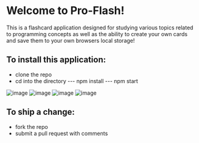 # Welcome to Pro-Flash!

This is a flashcard application designed for studying various topics related to programming concepts as well as the ability to create your own cards and save them to your own browsers local storage!

## To install this application: 
  - clone the repo
  - cd into the directory
  --- npm install
  --- npm start

![image](https://user-images.githubusercontent.com/40974490/48150418-df4cb080-e27b-11e8-9780-2d1008322081.png)
![image](https://user-images.githubusercontent.com/40974490/48150507-1de26b00-e27c-11e8-8599-2b199790fb9c.png)
![image](https://user-images.githubusercontent.com/40974490/48150521-276bd300-e27c-11e8-9230-2675412f32d6.png)
![image](https://user-images.githubusercontent.com/40974490/48150543-33579500-e27c-11e8-95c6-e02c1505c626.png)

## To ship a change:
  - fork the repo
  - submit a pull request with comments
  
